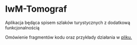 # IwM-Tomograf
Aplikacja będąca spisem szlaków turystycznych z dodatkową funkcjonalnością

Omówienie fragmentów kodu oraz przykłady działania w [pliku.](Sprawozdanie_151785)
